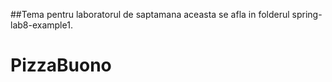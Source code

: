 ##Tema pentru laboratorul de saptamana aceasta se afla in folderul spring-lab8-example1.

# PizzaBuono

